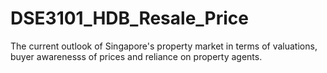 # DSE3101_HDB_Resale_Price

The current outlook of Singapore's property market in terms of valuations, buyer awarenesss of prices and reliance on property agents.
